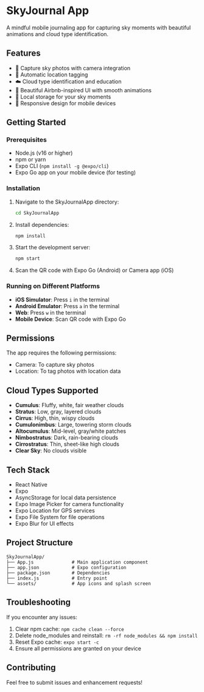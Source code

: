 # SkyJournal App

A mindful mobile journaling app for capturing sky moments with beautiful animations and cloud type identification.

## Features

- 📸 Capture sky photos with camera integration
- 📍 Automatic location tagging
- ☁️ Cloud type identification and education
- 🎨 Beautiful Airbnb-inspired UI with smooth animations
- 💾 Local storage for your sky moments
- 📱 Responsive design for mobile devices

## Getting Started

### Prerequisites

- Node.js (v16 or higher)
- npm or yarn
- Expo CLI (`npm install -g @expo/cli`)
- Expo Go app on your mobile device (for testing)

### Installation

1. Navigate to the SkyJournalApp directory:
   ```bash
   cd SkyJournalApp
   ```

2. Install dependencies:
   ```bash
   npm install
   ```

3. Start the development server:
   ```bash
   npm start
   ```

4. Scan the QR code with Expo Go (Android) or Camera app (iOS)

### Running on Different Platforms

- **iOS Simulator**: Press `i` in the terminal
- **Android Emulator**: Press `a` in the terminal  
- **Web**: Press `w` in the terminal
- **Mobile Device**: Scan QR code with Expo Go

## Permissions

The app requires the following permissions:
- Camera: To capture sky photos
- Location: To tag photos with location data

## Cloud Types Supported

- **Cumulus**: Fluffy, white, fair weather clouds
- **Stratus**: Low, gray, layered clouds
- **Cirrus**: High, thin, wispy clouds
- **Cumulonimbus**: Large, towering storm clouds
- **Altocumulus**: Mid-level, gray/white patches
- **Nimbostratus**: Dark, rain-bearing clouds
- **Cirrostratus**: Thin, sheet-like high clouds
- **Clear Sky**: No clouds visible

## Tech Stack

- React Native
- Expo
- AsyncStorage for local data persistence
- Expo Image Picker for camera functionality
- Expo Location for GPS services
- Expo File System for file operations
- Expo Blur for UI effects

## Project Structure

```
SkyJournalApp/
├── App.js              # Main application component
├── app.json            # Expo configuration
├── package.json        # Dependencies
├── index.js            # Entry point
└── assets/             # App icons and splash screen
```

## Troubleshooting

If you encounter any issues:

1. Clear npm cache: `npm cache clean --force`
2. Delete node_modules and reinstall: `rm -rf node_modules && npm install`
3. Reset Expo cache: `expo start -c`
4. Ensure all permissions are granted on your device

## Contributing

Feel free to submit issues and enhancement requests! 
